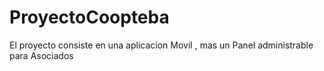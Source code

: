 # ProyectoCoopteba
El proyecto consiste en una aplicacion Movil , mas un Panel administrable para Asociados
